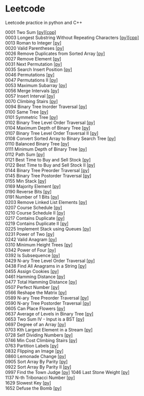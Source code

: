 # Leetcode
Leetcode practice in python and C++

0001 Two Sum [[py]](https://github.com/kevin851066/Leetcode/blob/main/Python/1.py)[[cpp]](https://github.com/kevin851066/Leetcode/blob/main/C%2B%2B/1.cpp)\
0003 Longest Substring Without Repeating Characters [[py]](https://github.com/kevin851066/Leetcode/blob/main/Python/3.py)[[cpp]](https://github.com/kevin851066/Leetcode/blob/main/C%2B%2B/3.cpp)\
0013 Roman to Integer [[py]](https://github.com/kevin851066/Leetcode/blob/main/Python/13.py)\
0020 Valid Parentheses [[py]](https://github.com/kevin851066/Leetcode/blob/main/Python/20.py)\
0026 Remove Duplicates from Sorted Array [[py]](https://github.com/kevin851066/Leetcode/blob/main/Python/26.py)\
0027 Remove Element [[py]](https://github.com/kevin851066/Leetcode/blob/main/Python/27.py)\
0031 Next Permutation [[py]](https://github.com/kevin851066/Leetcode/blob/main/Python/31.py)\
0035 Search Insert Position [[py]](https://github.com/kevin851066/Leetcode/blob/main/Python/35.py)\
0046 Permutations [[py]](https://github.com/kevin851066/Leetcode/blob/main/Python/46.py)\
0047 Permutations II [[py]](https://github.com/kevin851066/Leetcode/blob/main/Python/47.py)\
0053 Maximum Subarray [[py]](https://github.com/kevin851066/Leetcode/blob/main/Python/53.py)\
0056 Merge Intervals [[py]](https://github.com/kevin851066/Leetcode/blob/main/Python/56.py)\
0057 Insert Interval [[py]](https://github.com/kevin851066/Leetcode/blob/main/Python/57.py)\
0070 Climbing Stairs [[py]](https://github.com/kevin851066/Leetcode/blob/main/Python/70.py)\
0094 Binary Tree Inorder Traversal [[py]](https://github.com/kevin851066/Leetcode/blob/main/Python/94.py)\
0100 Same Tree [[py]](https://github.com/kevin851066/Leetcode/blob/main/Python/100.py)\
0101 Symmetric Tree [[py]](https://github.com/kevin851066/Leetcode/blob/main/Python/101.py)\
0102 Binary Tree Level Order Traversal [[py]](https://github.com/kevin851066/Leetcode/blob/main/Python/102.py)\
0104 Maximum Depth of Binary Tree [[py]](https://github.com/kevin851066/Leetcode/blob/main/Python/104.py)\
0107 Binary Tree Level Order Traversal II [[py]](https://github.com/kevin851066/Leetcode/blob/main/Python/107.py)\
0108 Convert Sorted Array to Binary Search Tree [[py]](https://github.com/kevin851066/Leetcode/blob/main/Python/108.py)\
0110 Balanced Binary Tree [[py]](https://github.com/kevin851066/Leetcode/blob/main/Python/110.py)\
0111 Minimum Depth of Binary Tree [[py]](https://github.com/kevin851066/Leetcode/blob/main/Python/111.py)\
0112 Path Sum [[py]](https://github.com/kevin851066/Leetcode/blob/main/Python/112.py)\
0121 Best Time to Buy and Sell Stock [[py]](https://github.com/kevin851066/Leetcode/blob/main/Python/121.py)\
0122 Best Time to Buy and Sell Stock II [[py]](https://github.com/kevin851066/Leetcode/blob/main/Python/122.py)\
0144 Binary Tree Preorder Traversal [[py]](https://github.com/kevin851066/Leetcode/blob/main/Python/144.py)\
0145 Binary Tree Postorder Traversal [[py]](https://github.com/kevin851066/Leetcode/blob/main/Python/145.py)\
0155 Min Stack [[py]](https://github.com/kevin851066/Leetcode/blob/main/Python/155.py)\
0169 Majority Element [[py]](https://github.com/kevin851066/Leetcode/blob/main/Python/169.py)\
0190 Reverse Bits [[py]](https://github.com/kevin851066/Leetcode/blob/main/Python/190.py)\
0191 Number of 1 Bits [[py]](https://github.com/kevin851066/Leetcode/blob/main/Python/191.py)\
0203 Remove Linked List Elements [[py]](https://github.com/kevin851066/Leetcode/blob/main/Python/203.py)\
0207 Course Schedule [[py]](https://github.com/kevin851066/Leetcode/blob/main/Python/207.py)\
0210 Course Schedule II [[py]](https://github.com/kevin851066/Leetcode/blob/main/Python/210.py)\
0217 Contains Duplicate [[py]](https://github.com/kevin851066/Leetcode/blob/main/Python/217.py)\
0219 Contains Duplicate II [[py]](https://github.com/kevin851066/Leetcode/blob/main/Python/219.py)\
0225 Implement Stack using Queues [[py]](https://github.com/kevin851066/Leetcode/blob/main/Python/225.py)\
0231 Power of Two [[py]](https://github.com/kevin851066/Leetcode/blob/main/Python/231.py)\
0242 Valid Anagram [[py]](https://github.com/kevin851066/Leetcode/blob/main/Python/242.py)\
0310 Minimum Height Trees [[py]](https://github.com/kevin851066/Leetcode/blob/main/Python/310.py)\
0342 Power of Four [[py]](https://github.com/kevin851066/Leetcode/blob/main/Python/342.py)\
0392 Is Subsequence [[py]](https://github.com/kevin851066/Leetcode/blob/main/Python/392.py)\
0429 N-ary Tree Level Order Traversal [[py]](https://github.com/kevin851066/Leetcode/blob/main/Python/429.py)\
0438 Find All Anagrams in a String [[py]](https://github.com/kevin851066/Leetcode/blob/main/Python/438.py)\
0455 Assign Cookies [[py]](https://github.com/kevin851066/Leetcode/blob/main/Python/455.py)\
0461 Hamming Distance [[py]](https://github.com/kevin851066/Leetcode/blob/main/Python/461.py)\
0477 Total Hamming Distance [[py]](https://github.com/kevin851066/Leetcode/blob/main/Python/477.py)\
0507 Perfect Number [[py]](https://github.com/kevin851066/Leetcode/blob/main/Python/507.py)\
0566 Reshape the Matrix [[py]](https://github.com/kevin851066/Leetcode/blob/main/Python/566.py)\
0589 N-ary Tree Preorder Traversal [[py]](https://github.com/kevin851066/Leetcode/blob/main/Python/589.py)\
0590 N-ary Tree Postorder Traversal [[py]](https://github.com/kevin851066/Leetcode/blob/main/Python/590.py)\
0605 Can Place Flowers [[py]](https://github.com/kevin851066/Leetcode/blob/main/Python/605.py)\
0637 Average of Levels in Binary Tree [[py]](https://github.com/kevin851066/Leetcode/blob/main/Python/637.py)\
0653 Two Sum IV - Input is a BST [[py]](https://github.com/kevin851066/Leetcode/blob/main/Python/653.py)\
0697 Degree of an Array [[py]](https://github.com/kevin851066/Leetcode/blob/main/Python/697.py)\
0703 Kth Largest Element in a Stream [[py]](https://github.com/kevin851066/Leetcode/blob/main/Python/703.py)\
0728 Self Dividing Numbers [[py]](https://github.com/kevin851066/Leetcode/blob/main/Python/728.py)\
0746 Min Cost Climbing Stairs [[py]](https://github.com/kevin851066/Leetcode/blob/main/Python/746.py)\
0763 Partition Labels [[py]](https://github.com/kevin851066/Leetcode/blob/main/Python/763.py)\
0832 Flipping an Image [[py]](https://github.com/kevin851066/Leetcode/blob/main/Python/832.py)\
0860 Lemonade Change [[py]](https://github.com/kevin851066/Leetcode/blob/main/Python/860.py)\
0905 Sort Array By Parity [[py]](https://github.com/kevin851066/Leetcode/blob/main/Python/905.py)\
0922 Sort Array By Parity II [[py]](https://github.com/kevin851066/Leetcode/blob/main/Python/922.py)\
0997 Find the Town Judge [[py]](https://github.com/kevin851066/Leetcode/blob/main/Python/997.py)
1046 Last Stone Weight [[py]](https://github.com/kevin851066/Leetcode/blob/main/Python/1046.py)\
1137 N-th Tribonacci Number [[py]](https://github.com/kevin851066/Leetcode/blob/main/Python/1137.py)\
1629 Slowest Key [[py]](https://github.com/kevin851066/Leetcode/blob/main/Python/1629.py)\
1652 Defuse the Bomb [[py]](https://github.com/kevin851066/Leetcode/blob/main/Python/1652.py)
